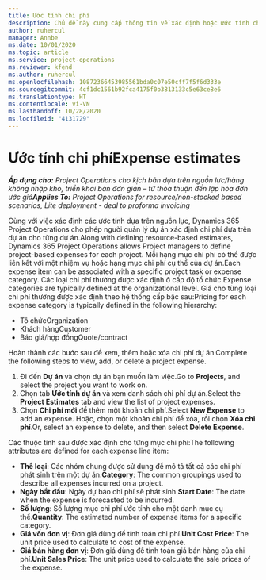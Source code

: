```yaml
---
title: Ước tính chi phí
description: Chủ đề này cung cấp thông tin về xác định hoặc ước tính chi phí dựa trên dự án.
author: ruhercul
manager: Annbe
ms.date: 10/01/2020
ms.topic: article
ms.service: project-operations
ms.reviewer: kfend
ms.author: ruhercul
ms.openlocfilehash: 10872366453985561bda0c07e50cff7f5f6d333e
ms.sourcegitcommit: 4cf1dc1561b92fca4175f0b3813133c5e63ce8e6
ms.translationtype: HT
ms.contentlocale: vi-VN
ms.lasthandoff: 10/28/2020
ms.locfileid: "4131729"
---
```

# <a name="expense-estimates"></a><span data-ttu-id="48e2d-103">Ước tính chi phí</span><span class="sxs-lookup"><span data-stu-id="48e2d-103">Expense estimates</span></span>
<span data-ttu-id="48e2d-104">_**Áp dụng cho:** Project Operations cho kịch bản dựa trên nguồn lực/hàng không nhập kho, triển khai bản đơn giản – từ thỏa thuận đến lập hóa đơn ước giá_</span><span class="sxs-lookup"><span data-stu-id="48e2d-104">_**Applies To:** Project Operations for resource/non-stocked based scenarios, Lite deployment - deal to proforma invoicing_</span></span>

<span data-ttu-id="48e2d-105">Cùng với việc xác định các ước tính dựa trên nguồn lực, Dynamics 365 Project Operations cho phép người quản lý dự án xác định chi phí dựa trên dự án cho từng dự án.</span><span class="sxs-lookup"><span data-stu-id="48e2d-105">Along with defining resource-based estimates, Dynamics 365 Project Operations allows Project managers to define project-based expenses for each project.</span></span> <span data-ttu-id="48e2d-106">Mỗi hạng mục chi phí có thể được liên kết với một nhiệm vụ hoặc hạng mục chi phí cụ thể của dự án.</span><span class="sxs-lookup"><span data-stu-id="48e2d-106">Each expense item can be associated with a specific project task or expense category.</span></span> <span data-ttu-id="48e2d-107">Các loại chi phí thường được xác định ở cấp độ tổ chức.</span><span class="sxs-lookup"><span data-stu-id="48e2d-107">Expense categories are typically defined at the organizational level.</span></span> <span data-ttu-id="48e2d-108">Giá cho từng loại chi phí thường được xác định theo hệ thống cấp bậc sau:</span><span class="sxs-lookup"><span data-stu-id="48e2d-108">Pricing for each expense category is typically defined in the following hierarchy:</span></span>

- <span data-ttu-id="48e2d-109">Tổ chức</span><span class="sxs-lookup"><span data-stu-id="48e2d-109">Organization</span></span>
- <span data-ttu-id="48e2d-110">Khách hàng</span><span class="sxs-lookup"><span data-stu-id="48e2d-110">Customer</span></span>
- <span data-ttu-id="48e2d-111">Báo giá/hợp đồng</span><span class="sxs-lookup"><span data-stu-id="48e2d-111">Quote/contract</span></span>

<span data-ttu-id="48e2d-112">Hoàn thành các bước sau để xem, thêm hoặc xóa chi phí dự án.</span><span class="sxs-lookup"><span data-stu-id="48e2d-112">Complete the following steps to view, add, or delete a project expense.</span></span>

1. <span data-ttu-id="48e2d-113">Đi đến **Dự án** và chọn dự án bạn muốn làm việc.</span><span class="sxs-lookup"><span data-stu-id="48e2d-113">Go to **Projects**, and select the project you want to work on.</span></span>
2. <span data-ttu-id="48e2d-114">Chọn tab **Ước tính dự án** và xem danh sách chi phí dự án.</span><span class="sxs-lookup"><span data-stu-id="48e2d-114">Select the **Project Estimates** tab and view the list of project expenses.</span></span>
3. <span data-ttu-id="48e2d-115">Chọn **Chi phí mới** để thêm một khoản chi phí.</span><span class="sxs-lookup"><span data-stu-id="48e2d-115">Select **New Expense** to add an expense.</span></span> <span data-ttu-id="48e2d-116">Hoặc, chọn một khoản chi phí để xóa, rồi chọn **Xóa chi phí**.</span><span class="sxs-lookup"><span data-stu-id="48e2d-116">Or, select an expense to delete, and then select **Delete Expense**.</span></span>

<span data-ttu-id="48e2d-117">Các thuộc tính sau được xác định cho từng mục chi phí:</span><span class="sxs-lookup"><span data-stu-id="48e2d-117">The following attributes are defined for each expense line item:</span></span>

- <span data-ttu-id="48e2d-118">**Thể loại**: Các nhóm chung được sử dụng để mô tả tất cả các chi phí phát sinh trên một dự án.</span><span class="sxs-lookup"><span data-stu-id="48e2d-118">**Category**: The common groupings used to describe all expenses incurred on a project.</span></span>
- <span data-ttu-id="48e2d-119">**Ngày bắt đầu**: Ngày dự báo chi phí sẽ phát sinh.</span><span class="sxs-lookup"><span data-stu-id="48e2d-119">**Start Date**: The date when the expense is forecasted to be incurred.</span></span>
- <span data-ttu-id="48e2d-120">**Số lượng**: Số lượng mục chi phí ước tính cho một danh mục cụ thể.</span><span class="sxs-lookup"><span data-stu-id="48e2d-120">**Quantity**: The estimated number of expense items for a specific category.</span></span>
- <span data-ttu-id="48e2d-121">**Giá vốn đơn vị**: Đơn giá dùng để tính toán chi phí.</span><span class="sxs-lookup"><span data-stu-id="48e2d-121">**Unit Cost Price**: The unit price used to calculate to cost of the expense.</span></span>
- <span data-ttu-id="48e2d-122">**Giá bán hàng đơn vị**: Đơn giá dùng để tính toán giá bán hàng của chi phí.</span><span class="sxs-lookup"><span data-stu-id="48e2d-122">**Unit Sales Price**: The unit price used to calculate the sale prices of the expense.</span></span>

